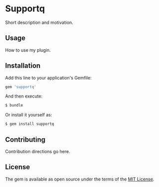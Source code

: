 # Supportq
Short description and motivation.

## Usage
How to use my plugin.

## Installation
Add this line to your application's Gemfile:

```ruby
gem 'supportq'
```

And then execute:
```bash
$ bundle
```

Or install it yourself as:
```bash
$ gem install supportq
```

## Contributing
Contribution directions go here.

## License
The gem is available as open source under the terms of the [MIT License](https://opensource.org/licenses/MIT).
